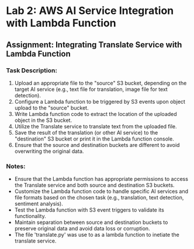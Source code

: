 # Lab 2: AWS AI Service Integration with Lambda Function

## Assignment: Integrating Translate Service with Lambda Function

### Task Description:

1. Upload an appropriate file to the "source" S3 bucket, depending on the target AI service (e.g., text file for translation, image file for text detection).
2. Configure a Lambda function to be triggered by S3 events upon object upload to the "source" bucket.
3. Write Lambda function code to extract the location of the uploaded object in the S3 bucket.
4. Utilize the Translate service to translate text from the uploaded file.
5. Save the result of the translation (or other AI service) to the "destination" S3 bucket or print it in the Lambda function console.
6. Ensure that the source and destination buckets are different to avoid overwriting the original data.

### Notes:

- Ensure that the Lambda function has appropriate permissions to access the Translate service and both source and destination S3 buckets.
- Customize the Lambda function code to handle specific AI services and file formats based on the chosen task (e.g., translation, text detection, sentiment analysis).
- Test the Lambda function with S3 event triggers to validate its functionality.
- Maintain separation between source and destination buckets to preserve original data and avoid data loss or corruption.
- The file 'translate.py' was use to as a lambda function to inetiate the translate service. 
